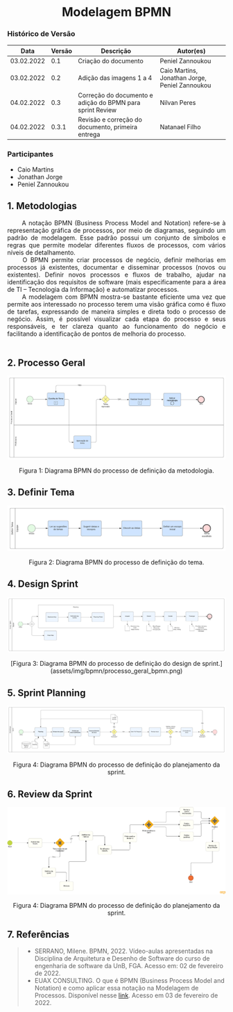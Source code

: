 # <center> Modelagem BPMN

### Histórico de Versão

| Data       | Versão | Descrição                | Autor(es)                                      |
| ---------- | ------ | ------------------------ | ---------------------------------------------- |
| 03.02.2022 | 0.1    | Criação do documento     | Peniel Zannoukou                               |
| 03.02.2022 | 0.2    | Adição das imagens 1 a 4 | Caio Martins, Jonathan Jorge, Peniel Zannoukou |
| 04.02.2022 | 0.3    | Correção do documento e adição do BPMN para sprint Review | Nilvan Peres |
| 04.02.2022 | 0.3.1 | Revisão e correção do documento, primeira entrega | Natanael Filho |

### Participantes

-   Caio Martins
-   Jonathan Jorge
-   Peniel Zannoukou

## 1. Metodologias

<div align="justify">&emsp;&emsp; A notação BPMN (Business Process Model and Notation) refere-se à representação gráfica de processos, por meio de diagramas, seguindo um padrão de modelagem. Esse padrão possui um conjunto de símbolos e regras que permite modelar diferentes fluxos de processos, com vários níveis de detalhamento.</div>
<div align="justify">&emsp;&emsp; O BPMN permite criar processos de negócio, definir melhorias em processos já existentes, documentar e disseminar processos (novos ou existentes). Definir novos processos e fluxos de trabalho, ajudar na identificação dos requisitos de software (mais especificamente para a área de TI – Tecnologia da Informação) e automatizar processos.</div>
<div align="justify">&emsp;&emsp; A modelagem com BPMN mostra-se bastante eficiente uma vez que permite aos interessado no processo terem uma visão gráfica como é fluxo de tarefas, expressando de maneira simples e direta todo o processo de negócio. Assim, é possível visualizar cada etapa do processo e seus responsáveis, e ter clareza quanto ao funcionamento do negócio e facilitando a identificação de pontos de melhoria do processo.</div><br>

## 2. Processo Geral

![Definir a metodologia](assets/img/bpmn/processo_geral_bpmn.png)

<center>Figura 1: Diagrama BPMN do processo de definição da metodologia.</center>

## 3. Definir Tema

![Definir o tema](assets/img/bpmn/definir_tema_bpmn.png)

<center>Figura 2: Diagrama BPMN do processo de definição do tema.</center>

## 4. Design Sprint

![Definir Design Sprint](assets/img/bpmn/design_sprint_bpmn.png)

<center>[Figura 3: Diagrama BPMN do processo de definição do design de sprint.](assets/img/bpmn/processo_geral_bpmn.png)</center>

## 5. Sprint Planning

![Definir Sprint](assets/img/bpmn/sprint_bpmn.png)

<center>Figura 4: Diagrama BPMN do processo de definição do planejamento da sprint.</center>

## 6. Review da Sprint

![Review Sprint](assets/img/bpmn/sprint_review.png)

<center>Figura 4: Diagrama BPMN do processo de definição do planejamento da sprint.</center>


## 7. Referências

> -   SERRANO, Milene. BPMN, 2022. Vídeo-aulas apresentadas na Disciplina de Arquitetura e Desenho de Software do curso de engenharia de software da UnB, FGA. Acesso em: 02 de fevereiro de 2022.<br>
> -   EUAX CONSULTING. O que é BPMN (Business Process Model and Notation) e como aplicar essa notação na Modelagem de Processos. Disponível nesse [link](https://www.euax.com.br/2017/02/o-que-e-bpmn-business-process-model-and-notation/). Acesso em 03 de fevereiro de 2022.<br>

